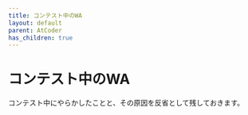 ```yaml
---
title: コンテスト中のWA
layout: default
parent: AtCoder
has_children: true
---
```


# コンテスト中のWA

コンテスト中にやらかしたことと、その原因を反省として残しておきます。
